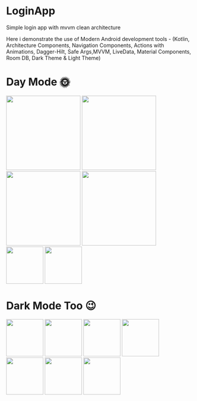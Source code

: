 # LoginApp
Simple login app with mvvm clean architecture

Here i demonstrate the use of Modern Android development tools - 
(Kotlin, Architecture Components, 
Navigation Components, 
Actions with Animations, 
Dagger-Hilt, Safe Args,MVVM, LiveData, 
Material Components, Room DB, Dark Theme & Light Theme)

# Day Mode 🌞

<img src="https://user-images.githubusercontent.com/25154589/121390017-98ab1f80-c96a-11eb-8f3c-d04bede50e38.png" width="200" height="200">

<img src="https://user-images.githubusercontent.com/25154589/121390059-a1035a80-c96a-11eb-85dd-ff0e03bd8c22.png" width="200" height="200">

<img src="https://user-images.githubusercontent.com/25154589/121390088-a95b9580-c96a-11eb-9b09-e2fa3a53d299.png" width="200">

<img src="https://user-images.githubusercontent.com/25154589/121390122-afea0d00-c96a-11eb-9631-df9da61a2d84.png" width="200">

<img src="https://user-images.githubusercontent.com/25154589/121390162-bc6e6580-c96a-11eb-9dcd-41780be32482.png" width="100" height="100">

<img src="https://user-images.githubusercontent.com/25154589/121390192-c2fcdd00-c96a-11eb-8d5f-14c55c9a2d93.png" width="100" height="100">



# Dark Mode Too 😉

<img src="https://user-images.githubusercontent.com/25154589/121390758-4fa79b00-c96b-11eb-8073-3a9da7e87715.png" width="100" height="100">

<img src="https://user-images.githubusercontent.com/25154589/121390782-57673f80-c96b-11eb-899b-8588406b1da1.png" width="100" height="100">

<img src="https://user-images.githubusercontent.com/25154589/121390818-60581100-c96b-11eb-946c-6c6e328bdc8a.png" width="100" height="100">

<img src="https://user-images.githubusercontent.com/25154589/121390873-6c43d300-c96b-11eb-9bce-4ffcdeb4ca5c.png" width="100" height="100">

<img src="(https://user-images.githubusercontent.com/25154589/121390897-72d24a80-c96b-11eb-9cfe-ece8f2d1cc51.png" width="100" height="100">

<img src="(https://user-images.githubusercontent.com/25154589/121390897-72d24a80-c96b-11eb-9cfe-ece8f2d1cc51.png" width="100" height="100">

<img src="(https://user-images.githubusercontent.com/25154589/121390924-7796fe80-c96b-11eb-9746-e847aa573def.png" width="100" height="100">















